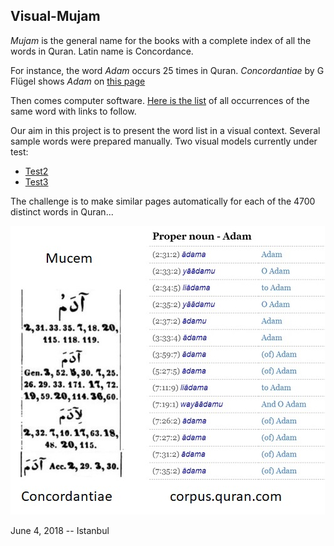 ## Visual-Mujam

_Mujam_ is the general name for the books with a complete index of all the words in Quran. Latin name is Concordance.

For instance, the word _Adam_ occurs 25 times in Quran. _Concordantiae_ by G Flügel shows _Adam_ on [this page](https://archive.org/stream/concordantiaeco00flgoog#page/n28/mode/2up)

Then comes computer software. [Here is the list](http://corpus.quran.com/qurandictionary.jsp?q=adm) of all occurrences of the same word with links to follow.

Our aim in this project is to present the word list in a visual context. Several sample words were prepared manually. Two visual models currently under test:
* [Test2](https://maeyler.github.io/Visual-Mujam/test2.html)
* [Test3](https://maeyler.github.io/Visual-Mujam/test3.html)

The challenge is to make similar pages automatically for each of the 4700 distinct words in Quran...

![Picture](Adem/Adem.jpg)

June 4, 2018 -- Istanbul

